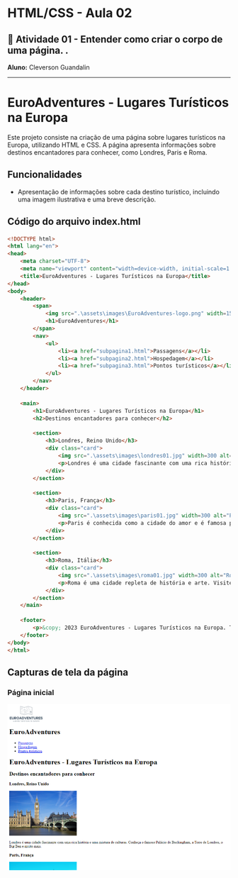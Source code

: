 # HTML/CSS  - Aula 02
## 📄 Atividade 01 - Entender como criar o corpo de uma página. . 
**Aluno:** Cleverson Guandalin

---
# EuroAdventures - Lugares Turísticos na Europa
Este projeto consiste na criação de uma página sobre lugares turísticos na Europa, utilizando HTML e CSS. A página apresenta informações sobre destinos encantadores para conhecer, como Londres, Paris e Roma.

## Funcionalidades
- Apresentação de informações sobre cada destino turístico, incluindo uma imagem ilustrativa e uma breve descrição.

## Código do arquivo index.html
```html
<!DOCTYPE html>
<html lang="en">
<head>
    <meta charset="UTF-8">
    <meta name="viewport" content="width=device-width, initial-scale=1.0">
    <title>EuroAdventures - Lugares Turísticos na Europa</title>
</head>
<body>
    <header>
        <span>
            <img src=".\assets\images\EuroAdventures-logo.png" width=150 alt="EuroAdventures" title="EuroAdventures">
            <h1>EuroAdventures</h1>
        </span>
        <nav>
            <ul>
                <li><a href="subpagina1.html">Passagens</a></li>
                <li><a href="subpagina2.html">Hospedagem</a></li>
                <li><a href="subpagina3.html">Pontos turísticos</a></li>
            </ul>
        </nav>
    </header>

    <main>
        <h1>EuroAdventures - Lugares Turísticos na Europa</h1>
        <h2>Destinos encantadores para conhecer</h2>

        <section>
            <h3>Londres, Reino Unido</h3>
            <div class="card">
                <img src=".\assets\images\londres01.jpg" width=300 alt="Londres">
                <p>Londres é uma cidade fascinante com uma rica história e uma mistura de culturas. Conheça o famoso Palácio de Buckingham, a Torre de Londres, o Big Ben e muito mais.</p>
            </div>
        </section>

        <section>
            <h3>Paris, França</h3>
            <div class="card">
                <img src=".\assets\images\paris01.jpg" width=300 alt="Paris">
                <p>Paris é conhecida como a cidade do amor e é famosa por seus pontos turísticos icônicos, como a Torre Eiffel, o Louvre e a Catedral de Notre-Dame.</p>
            </div>
        </section>

        <section>
            <h3>Roma, Itália</h3>
            <div class="card">
                <img src=".\assets\images\roma01.jpg" width=300 alt="Roma">
                <p>Roma é uma cidade repleta de história e arte. Visite o Coliseu, o Vaticano, a Fontana di Trevi e desfrute da deliciosa culinária italiana.</p>
            </div>
        </section>
    </main>

    <footer>
        <p>&copy; 2023 EuroAdventures - Lugares Turísticos na Europa. Todos os direitos reservados.</p>
    </footer>
</body>
</html>
```

## Capturas de tela da página
### Página inicial
<img src=".\EuroAdventuresIndex.png" width=800 alt="Roma">
